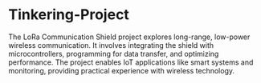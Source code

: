 # Tinkering-Project
The LoRa Communication Shield project explores long-range, low-power wireless communication. It involves integrating the shield with microcontrollers, programming for data transfer, and optimizing performance. The project enables IoT applications like smart systems and monitoring, providing practical experience with wireless technology.
